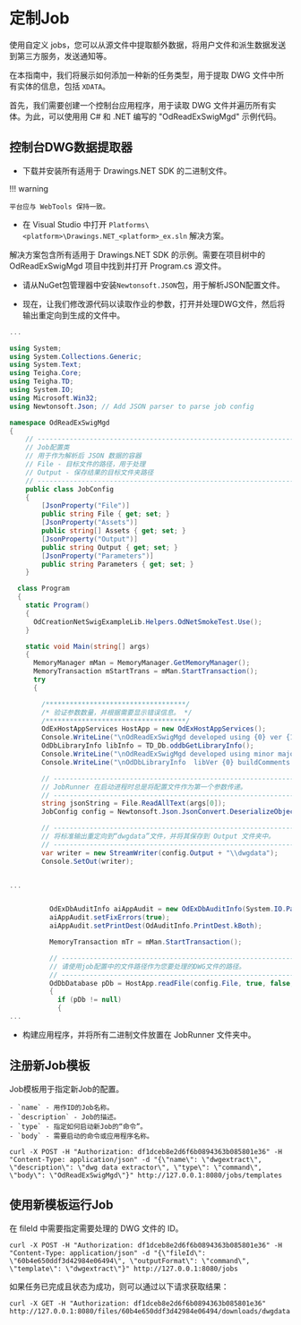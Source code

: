 # 定制Job

使用自定义 jobs，您可以从源文件中提取额外数据，将用户文件和派生数据发送到第三方服务，发送通知等。

在本指南中，我们将展示如何添加一种新的任务类型，用于提取 DWG 文件中所有实体的信息，包括 `XDATA`。

首先，我们需要创建一个控制台应用程序，用于读取 DWG 文件并遍历所有实体。为此，可以使用用 C# 和 .NET 编写的 "OdReadExSwigMgd"
示例代码。

## 控制台DWG数据提取器

- 下载并安装所有适用于 Drawings.NET SDK 的二进制文件。

!!! warning

	平台应与 WebTools 保持一致。

- 在 Visual Studio 中打开 `Platforms\<platform>\Drawings.NET_<platform>_ex.sln` 解决方案。

解决方案包含所有适用于 Drawings.NET SDK 的示例。需要在项目树中的 OdReadExSwigMgd 项目中找到并打开 Program.cs 源文件。

- 请从NuGet包管理器中安装`Newtonsoft.JSON`包，用于解析JSON配置文件。

- 现在，让我们修改源代码以读取作业的参数，打开并处理DWG文件，然后将输出重定向到生成的文件中。

``` csharp
...

using System;
using System.Collections.Generic;
using System.Text;
using Teigha.Core;
using Teigha.TD;
using System.IO;
using Microsoft.Win32;
using Newtonsoft.Json; // Add JSON parser to parse job config

namespace OdReadExSwigMgd
{
    // --------------------------------------------------------------------
    // Job配置类  
    // 用于作为解析后 JSON 数据的容器  
    // File - 目标文件的路径，用于处理  
    // Output - 保存结果的目标文件夹路径
    // --------------------------------------------------------------------
    public class JobConfig
    {
        [JsonProperty("File")]
        public string File { get; set; }
        [JsonProperty("Assets")]
        public string[] Assets { get; set; }
        [JsonProperty("Output")]
        public string Output { get; set; }
        [JsonProperty("Parameters")]
        public string Parameters { get; set; }
    }

  class Program
  {
    static Program()
    {
      OdCreationNetSwigExampleLib.Helpers.OdNetSmokeTest.Use();
    }

    static void Main(string[] args)
    {
      MemoryManager mMan = MemoryManager.GetMemoryManager();
      MemoryTransaction mStartTrans = mMan.StartTransaction();
      try
      {

        /***********************************/
        /* 验证参数数量，并根据需要显示错误信息。 */
        /***********************************/
        OdExHostAppServices HostApp = new OdExHostAppServices();
        Console.WriteLine("\nOdReadExSwigMgd developed using {0} ver {1}", HostApp.product(), HostApp.versionString());
        OdDbLibraryInfo libInfo = TD_Db.oddbGetLibraryInfo();
        Console.WriteLine("\nOdReadExSwigMgd developed using minor major ver {0} ", HostApp.releaseMajorMinorString());
        Console.WriteLine("\nOdDbLibraryInfo  libVer {0} buildComments {1}", libInfo.getLibVersion(), libInfo.getBuildComments());

        // --------------------------------------------------------------------
        // JobRunner 在启动进程时总是将配置文件作为第一个参数传递。
        // --------------------------------------------------------------------
        string jsonString = File.ReadAllText(args[0]);
        JobConfig config = Newtonsoft.Json.JsonConvert.DeserializeObject<JobConfig>(jsonString);

        // --------------------------------------------------------------------
        // 将标准输出重定向到“dwgdata”文件，并将其保存到 Output 文件夹中。
        // --------------------------------------------------------------------
        var writer = new StreamWriter(config.Output + "\\dwgdata");
        Console.SetOut(writer);


...


          OdExDbAuditInfo aiAppAudit = new OdExDbAuditInfo(System.IO.Path.GetDirectoryName(args[0]) + "AuditReport.txt");
          aiAppAudit.setFixErrors(true);
          aiAppAudit.setPrintDest(OdAuditInfo.PrintDest.kBoth);

          MemoryTransaction mTr = mMan.StartTransaction();

          // --------------------------------------------------------------------
          // 请使用job配置中的文件路径作为您要处理的DWG文件的路径。
          // --------------------------------------------------------------------
          OdDbDatabase pDb = HostApp.readFile(config.File, true, false, FileShareMode.kShareDenyNo, "");
          {
            if (pDb != null)
            {
...
```

- 构建应用程序，并将所有二进制文件放置在 JobRunner 文件夹中。

## 注册新Job模板

Job模板用于指定新Job的配置。

```
- `name` - 用作ID的Job名称。  
- `description` - Job的描述。  
- `type` - 指定如何启动新Job的“命令”。  
- `body` - 需要启动的命令或应用程序名称。
```

``` shell
curl -X POST -H "Authorization: df1dceb8e2d6f6b0894363b085801e36" -H "Content-Type: application/json" -d "{\"name\": \"dwgextract\", \"description\": \"dwg data extractor\", \"type\": \"command\", \"body\": \"OdReadExSwigMgd\"}" http://127.0.0.1:8080/jobs/templates
```

## 使用新模板运行Job

在 fileId 中需要指定需要处理的 DWG 文件的 ID。

``` shell
curl -X POST -H "Authorization: df1dceb8e2d6f6b0894363b085801e36" -H "Content-Type: application/json" -d "{\"fileId\": \"60b4e650ddf3d42984e06494\", \"outputFormat\": \"command\", \"template\": \"dwgextract\"}" http://127.0.0.1:8080/jobs
```

如果任务已完成且状态为成功，则可以通过以下请求获取结果：

```shell
curl -X GET -H "Authorization: df1dceb8e2d6f6b0894363b085801e36" http://127.0.0.1:8080/files/60b4e650ddf3d42984e06494/downloads/dwgdata
```
